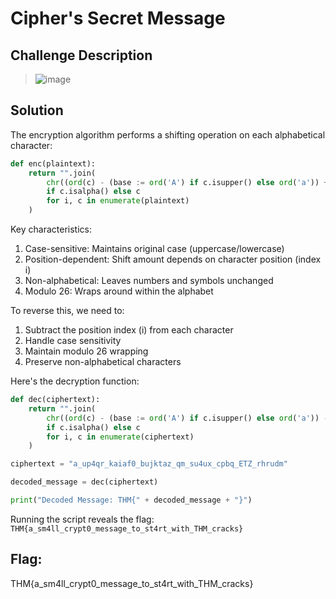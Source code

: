 # Cipher's Secret Message

## Challenge Description
> ![image](https://github.com/user-attachments/assets/2ff2c833-cdbf-448b-bd01-0cc13fd97255)

## Solution
The encryption algorithm performs a shifting operation on each alphabetical character:
```python
def enc(plaintext):
    return "".join(
        chr((ord(c) - (base := ord('A') if c.isupper() else ord('a')) + i) % 26 + base) 
        if c.isalpha() else c
        for i, c in enumerate(plaintext)
    )
```
Key characteristics:
1. Case-sensitive: Maintains original case (uppercase/lowercase)
2. Position-dependent: Shift amount depends on character position (index i)
3. Non-alphabetical: Leaves numbers and symbols unchanged
4. Modulo 26: Wraps around within the alphabet

To reverse this, we need to:
1. Subtract the position index (i) from each character
2. Handle case sensitivity
3. Maintain modulo 26 wrapping
4. Preserve non-alphabetical characters

Here's the decryption function:   
```python
def dec(ciphertext):
    return "".join(
        chr((ord(c) - (base := ord('A') if c.isupper() else ord('a')) - i) % 26 + base)
        if c.isalpha() else c
        for i, c in enumerate(ciphertext)
    )

ciphertext = "a_up4qr_kaiaf0_bujktaz_qm_su4ux_cpbq_ETZ_rhrudm"

decoded_message = dec(ciphertext)

print("Decoded Message: THM{" + decoded_message + "}")
```

Running the script reveals the flag: `THM{a_sm4ll_crypt0_message_to_st4rt_with_THM_cracks}`

## Flag: 
THM{a_sm4ll_crypt0_message_to_st4rt_with_THM_cracks}

